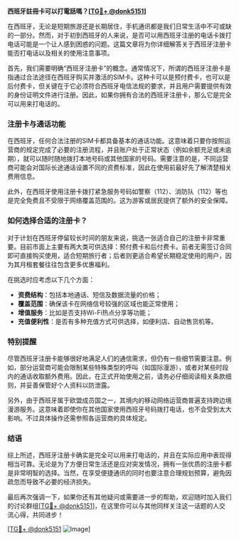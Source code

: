 **西班牙註冊卡可以打電話嗎？[[TG💪+ @donk5151](https://t.me/s/donk5151)]**

在西班牙，无论是短期旅游还是长期居住，手机通讯都是我们日常生活中不可或缺的一部分。然而，对于初到西班牙的人来说，是否可以用西班牙注册的电话卡拨打电话可能是一个让人感到困惑的问题。这篇文章将为你详细解答关于西班牙注册卡能否打电话以及相关的使用注意事项。

首先，我们需要明确“西班牙注册卡”的概念。通常情况下，所谓的西班牙注册卡是指通过合法途径在西班牙购买并激活的SIM卡。这种卡可以是预付费卡，也可以是后付费卡，但关键在于它必须符合西班牙电信法规的要求，并且用户需要提供有效的身份证明文件进行注册。因此，如果你拥有合法的西班牙注册卡，那么它是完全可以用来打电话的。

### 注册卡与通话功能

在西班牙，任何合法注册的SIM卡都具备基本的通话功能。这意味着只要你按照运营商的规定完成了必要的注册流程，并且账户处于正常状态（例如余额充足或未逾期），就可以随时随地拨打本地号码或其他国家的号码。需要注意的是，不同运营商可能会对国际长途通话设置不同的资费标准，因此在使用前最好先了解清楚相关费用信息。

此外，在西班牙使用注册卡拨打紧急服务号码如警察（112）、消防队（112）等也是完全免费且不受限于网络覆盖范围的。这为游客或居民提供了额外的安全保障。

### 如何选择合适的注册卡？

对于计划在西班牙停留较长时间的朋友来说，挑选一张适合自己的注册卡非常重要。目前市面上主要有两大类可供选择：预付费卡和后付费卡。前者无需签订合同即可直接购买使用，适合短期旅行者；后者则更适合希望长期稳定使用的用户，因为其月租套餐往往包含更多优惠福利。

在挑选时应考虑以下几个方面：
- **资费结构**：包括本地通话、短信及数据流量的价格；
- **覆盖范围**：确保该卡在网络信号较强的区域也能正常使用；
- **增值服务**：比如是否支持Wi-Fi热点分享等功能；
- **充值便利性**：是否有多种充值方式可供选择，如便利店、自动售货机等。

### 特别提醒

尽管西班牙注册卡能够很好地满足人们的通信需求，但仍有一些细节需要注意。例如，部分运营商可能会限制某些特殊类型的呼叫（如国际漫游），或者对某些时段内的通话收取额外费用。因此，在正式开始使用之前，请务必仔细阅读相关条款细则，并妥善保管好个人资料以防泄露。

另外，由于西班牙属于欧盟成员国之一，其境内的移动网络运营商普遍支持跨边境漫游服务。这意味着即使你在其他国家使用西班牙号码拨打电话，也不会受到太大影响。不过具体操作还需参照各运营商的具体规定。

### 结语

综上所述，西班牙注册卡确实是完全可以用来打电话的，并且在实际应用中表现得相当可靠。无论是为了方便日常生活还是应对突发情况，拥有一张优质的注册卡都是非常明智的选择。当然，在享受便捷通讯的同时也要注意合理规划预算，避免因疏忽而导致不必要的经济损失。

最后再次强调一下，如果你还有其他疑问或需要进一步的帮助，欢迎随时加入我们的讨论群组[[TG💪+ @donk5151](https://t.me/s/donk5151)]，在这里你可以与其他同样关注这一话题的人交流心得，共同进步！

[[TG💪+ @donk5151](https://t.me/s/donk5151) ![Image](https://i.postimg.cc/rwNCRYN7/Snipaste-2025-04-30-17-27-05.png)]